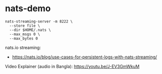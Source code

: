 # nats-demo

```console
nats-streaming-server -m 8222 \
  --store file \
  --dir $HOME/.nats \
  --max_msgs 0 \
  --max_bytes 0
```

nats.io streaming:
- https://nats.io/blog/use-cases-for-persistent-logs-with-nats-streaming/

Video Explainer (audio in Bangla): https://youtu.be/J-EV3GmWkuM
